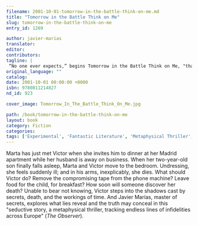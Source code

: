 ```yaml
---
filename: 2001-10-01-tomorrow-in-the-battle-think-on-me.md
title: "Tomorrow in the Battle Think on Me"
slug: tomorrow-in-the-battle-think-on-me
entry_id: 1269

author: javier-marias
translator: 
editor: 
contributors: 
tagline: |
 “No one ever expects,” begins Tomorrow in the Battle Think on Me, "that they might some day find themselves with a dead woman in their arms..."
original_language: ""
catalog: 
date: 2001-10-01 00:00:00 +0000 
isbn: 9780811214827
nd_id: 923

cover_image: Tomorrow_In_The_Battle_Think_On_Me.jpg

path: /book/tomorrow-in-the-battle-think-on-me
layout: book
category: Fiction
categories: 
tags: ['Experimental', 'Fantastic Literature', 'Metaphysical Thriller', 'Secret', 'Spanish Literature', 'Translated from Spanish']
---
```

Marta has just met Victor when she invites him to dinner at her Madrid apartment while her husband is away on business. When her two-year-old son finally falls asleep, Marta and Victor move to the bedroom. Undressing, she feels suddenly ill; and in his arms, inexplicably, she dies. What should Victor do? Remove the compromising tape from the phone machine? Leave food for the child, for breakfast? How soon will someone discover her death? Unable to bear not knowing, Victor steps into the shadows cast by secrets, death, and the workings of time. And Javier Marías, master of secrets, explores what lies reveal and the truth may conceal in this "seductive story, a metaphysical thriller, tracking endless lines of infidelities across Europe" (*The Observer*).





